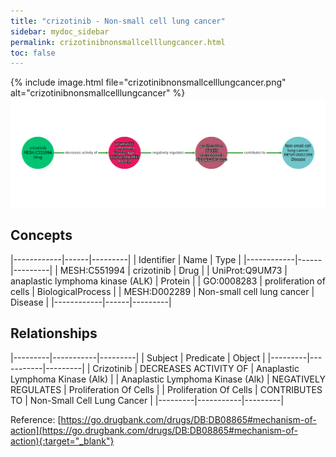```yaml
---
title: "crizotinib - Non-small cell lung cancer"
sidebar: mydoc_sidebar
permalink: crizotinibnonsmallcelllungcancer.html
toc: false 
---
```


{% include image.html file="crizotinibnonsmallcelllungcancer.png" alt="crizotinibnonsmallcelllungcancer" %}![Path Visualization](/images/crizotinibnonsmallcelllungcancer.png)

## Concepts

|------------|------|---------|
| Identifier | Name | Type    |
|------------|------|---------|
| MESH:C551994 | crizotinib | Drug |
| UniProt:Q9UM73 | anaplastic lymphoma kinase (ALK) | Protein |
| GO:0008283 | proliferation of cells | BiologicalProcess |
| MESH:D002289 | Non-small cell lung cancer | Disease |
|------------|------|---------|

## Relationships

|---------|-----------|---------|
| Subject | Predicate | Object  |
|---------|-----------|---------|
| Crizotinib | DECREASES ACTIVITY OF | Anaplastic Lymphoma Kinase (Alk) |
| Anaplastic Lymphoma Kinase (Alk) | NEGATIVELY REGULATES | Proliferation Of Cells |
| Proliferation Of Cells | CONTRIBUTES TO | Non-Small Cell Lung Cancer |
|---------|-----------|---------|

Reference: [https://go.drugbank.com/drugs/DB:DB08865#mechanism-of-action](https://go.drugbank.com/drugs/DB:DB08865#mechanism-of-action){:target="_blank"}